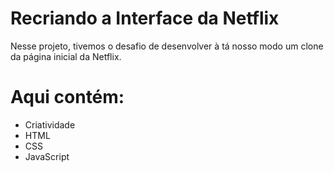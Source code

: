 # Recriando a Interface da Netflix
Nesse projeto, tivemos o desafio de desenvolver à tá nosso modo um clone da página inicial da Netflix.

# Aqui contém:
* Criatividade
* HTML
* CSS
* JavaScript


